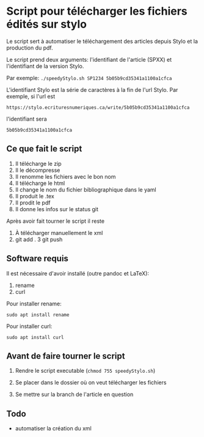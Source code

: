 # Script pour télécharger les fichiers édités sur stylo

Le script sert à automatiser le téléchargement des articles depuis Stylo et la production du pdf.

Le script prend deux arguments: l'identifiant de l'article (SPXX) et l'identifiant de la version Stylo.

Par exemple:
```./speedyStylo.sh SP1234 5b05b9cd35341a1100a1cfca```

L'identifiant Stylo est la série de caractères à la fin de l'url Stylo. Par exemple, si l'url est

```https://stylo.ecrituresnumeriques.ca/write/5b05b9cd35341a1100a1cfca```

l'identifiant sera 
```
5b05b9cd35341a1100a1cfca
```

## Ce que fait le script

1. Il télécharge le zip
2. Il le décompresse
3. Il renomme les fichiers avec le bon nom
4. Il télécharge le html
5. Il change le nom du fichier bibliographique dans le yaml
6. Il produit le .tex
7. Il prodit le pdf
8. Il donne les infos sur le status git

Après avoir fait tourner le script il reste

1. À télécharger manuellement le xml
2. git add .
3 git push

## Software requis
Il est nécessaire d'avoir installé (outre pandoc et LaTeX):

1. rename
2. curl

Pour installer rename:

```
sudo apt install rename
```

Pour installer curl:

```
sudo apt install curl
```

## Avant de faire tourner le script

1. Rendre le script executable (```chmod 755 speedyStylo.sh```) 

2. Se placer dans le dossier où on veut télécharger les fichiers

3. Se mettre sur la branch de l'article en question

## Todo

- automatiser la création du xml

